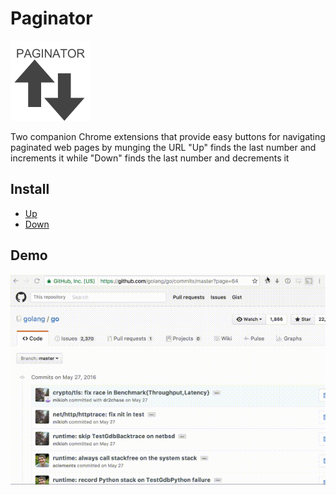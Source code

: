 # Paginator
![logo](logo-128.png)

Two companion Chrome extensions that provide easy buttons for navigating paginated web pages by munging the URL
"Up" finds the last number and increments it while "Down" finds the last number and decrements it

## Install
* [Up](https://chrome.google.com/webstore/detail/paginator-up/hkmlmcmnipekjplojmhdlhhoknmhbihe?hl=en-US)
* [Down](https://chrome.google.com/webstore/detail/paginator-down/mdikpkbpihndpimhdhpbhhfgligllmaf?hl=en-US)

## Demo
![Action!](action.gif)
